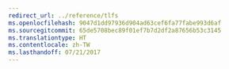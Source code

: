 ```yaml
---
redirect_url: ../reference/tlfs
ms.openlocfilehash: 9047d1dd97936d904ad63cef6fa77fabe993d6af
ms.sourcegitcommit: 65de5708bec89f01ef7b7d2df2a87656b53c3145
ms.translationtype: HT
ms.contentlocale: zh-TW
ms.lasthandoff: 07/21/2017
---
```

